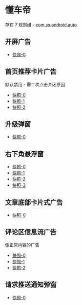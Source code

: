 # 懂车帝

存在 7 规则组 - [com.ss.android.auto](/src/apps/com.ss.android.auto.ts)

## 开屏广告

- [快照-0](https://i.gkd.li/import/12605327)

## 首页推荐卡片广告

默认禁用 - 需二次点击关闭原因

- [快照-0](https://i.gkd.li/import/12660816)
- [快照-1](https://i.gkd.li/import/13538627)
- [快照-2](https://i.gkd.li/import/12711589)

## 升级弹窗

- [快照-0](https://i.gkd.li/import/13534445)

## 右下角悬浮窗

- [快照-0](https://i.gkd.li/import/12798338)
- [快照-1](https://i.gkd.li/import/13535531)
- [快照-2](https://i.gkd.li/import/13535933)
- [快照-3](https://i.gkd.li/import/13535932)

## 文章底部卡片式广告

- [快照-0](https://i.gkd.li/import/12811597)

## 评论区信息流广告

像正常内容的广告

- [快照-0](https://i.gkd.li/import/12811459)
- [快照-1](https://i.gkd.li/import/12825865)
- [快照-2](https://i.gkd.li/import/12900666)

## 请求推送通知弹窗

- [快照-0](https://i.gkd.li/import/12840664)
